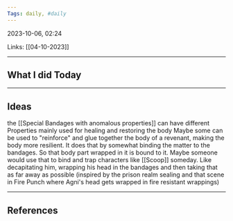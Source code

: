 ```yaml
---
Tags: daily, #daily
---
```


2023-10-06, 02:24

Links: [[04-10-2023]]


---
## What I did Today


--- 
## Ideas

the [[Special Bandages with anomalous properties]] can have different Properties
mainly used for healing and restoring the body
Maybe some can be used to "reinforce" and glue together the body of a revenant, making the body more resilient. It does that by somewhat binding the matter to the bandages. So that body part wrapped in it is bound to it. 
Maybe someone would use that to bind and trap characters like [[Scoop]] someday. Like decapitating him, wrapping his head in the bandages and then taking that as far away as possible 
(inspired by the prison realm sealing and that scene in Fire Punch where Agni's head gets wrapped in fire resistant wrappings)

---
## References